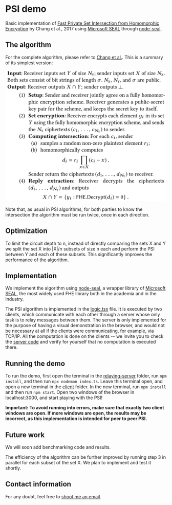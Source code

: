 # PSI demo

Basic implementation of [Fast Private Set Intersection from Homomorphic Encryption](https://dl.acm.org/doi/10.1145/3133956.3134061) by Chang et al., 2017 using [Microsoft SEAL](https://github.com/microsoft/SEAL) through [node-seal](https://github.com/morfix-io/node-seal/).

## The algorithm

For the complete algorithm, please refer to [Chang et al.](https://dl.acm.org/doi/10.1145/3133956.3134061). This is a summary of its simplest version:

![alt text](algorithm.jpg)

Note that, as usual in PSI algorithms, for both parties to know the intersection the algorithm must be run twice, once in each direction.

## Optimization

To limit the circuit depth to n, instead of directly comparing the sets X and Y we split the set X into |X|/n subsets of size n each and perform the PSI between Y and each of these subsets. This significantly improves the performance of the algorithm.

## Implementation

We implement the algorithm using [node-seal](https://github.com/morfix-io/node-seal/), a wrapper library of [Microsoft SEAL](https://github.com/microsoft/SEAL), the most widely used FHE library both in the academia and in the industry.

The PSI algorithm is implemented in the [logic.tsx](client/src/logic.tsx) file. It is executed by two clients, which communicate with each other through a server whose only task is to relay messages between them. The server is only implemented for the purpose of having a visual demonstration in the browser, and would not be necessary at all if the clients were communicating, for example, via TCP/IP. All the computation is done on the clients -- we invite you to check the [server code](relaying-server/index.ts) and verify for yourself that no computation is executed there.

## Running the demo

To run the demo, first open the terminal in the [relaying-server](relaying-server/) folder, run `npm install`, and then run `npx nodemon index.ts`. Leave this terminal open, and open a new terminal in the [client](client/) folder. In the new terminal, run `npm install` and then run `npm start`. Open two windows of the browser in localhost:3000, and start playing with the PSI!

**Important: To avoid running into errors, make sure that exactly two client windows are open. If more windows are open, the results may be incorrect, as this implementation is intended for peer to peer PSI.**

## Future work

We will soon add benchmarking code and results.

The efficiency of the algorithm can be further improved by running step 3 in parallel for each subset of the set X. We plan to implement and test it shortly.

## Contact information

For any doubt, feel free to [shoot me an email](mailto:acuna@stanford.edu).

